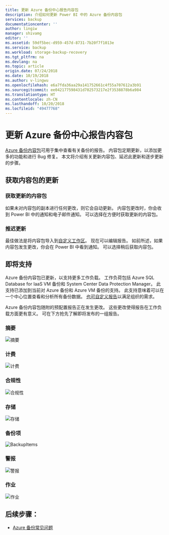 ```yaml
---
title: 更新 Azure 备份中心报告内容包
description: 介绍如何更新 Power BI 中的 Azure 备份内容包
services: backup
documentationcenter: ''
author: lingiw
manager: shivamg
editor: ''
ms.assetid: 59df5bec-d959-457d-8731-7b20f7f1013e
ms.service: backup
ms.workload: storage-backup-recovery
ms.tgt_pltfrm: na
ms.devlang: na
ms.topic: article
origin.date: 07/24/2018
ms.date: 10/19/2018
ms.author: v-lingwu
ms.openlocfilehash: e6a7fda36aa29a141752661c4f55a707612a3b91
ms.sourcegitcommit: ee042177598431d702573217e2f3538878b6a984
ms.translationtype: HT
ms.contentlocale: zh-CN
ms.lasthandoff: 10/20/2018
ms.locfileid: "49477768"
---
```

# <a name="update-the-azure-backup-central-reporting-content-pack"></a>更新 Azure 备份中心报告内容包 

[Azure 备份内容包](/backup/backup-azure-configure-reports#view-reports-in-power-bi)可用于集中查看有关备份的报告。 内容包定期更新，以添加更多的功能和进行 Bug 修复。 本文将介绍有关更新内容包、延迟此更新和逐步更新的步骤。

## <a name="get-updates-to-the-content-pack"></a>获取内容包的更新

### <a name="get-the-updated-content-pack"></a>获取更新的内容包
如果未对内容包的副本进行任何更改，则它会自动更新。 内容包更改时，你会收到 Power BI 中的通知和电子邮件通知。 可以选择在方便时获取更新的内容包。 

### <a name="postpone-the-update"></a>推迟更新
最佳做法是将内容包导入到[自定义工作区](https://youtu.be/26zyOtyHPJM?t=1m57s)。 现在可以编辑报告。
如前所述，如果内容包发生更改，你会在 Power BI 中看到通知。 可以选择稍后获取内容包。 

## <a name="coming-soon"></a>即将支持
   
Azure 备份内容包已更新，以支持更多工作负载。 工作负荷包括 Azure SQL Database for IaaS VM 备份和 System Center Data Protection Manager。 此支持已添加到当前对 Azure 备份和 Azure VM 备份的支持。 此支持意味着可以在一个中心位置查看和分析所有备份数据。 [也可自定义报告](https://youtu.be/26zyOtyHPJM)以满足组织的需求。

Azure 备份内容包随附的预配置报告正在发生更改。 这些更改使得报告在工作负载方面更有意义。 可在下方抢先了解即将发布的一组报告。

### <a name="summary"></a>摘要
   
![摘要](./media/backup-azure-central-reporting/AzBackup-Central-Reporting-Summary.png)

### <a name="billing"></a>计费

![计费](./media/backup-azure-central-reporting/AzBackup-Central-Reporting-Billing.png)

### <a name="compliance"></a>合规性

![合规性](./media/backup-azure-central-reporting/AzBackup-Central-Reporting-Compliance.png)

### <a name="storage"></a>存储

![存储](./media/backup-azure-central-reporting/AzBackup-Central-Reporting-Storage.png)

### <a name="backup-items"></a>备份项
![BackupItems](./media/backup-azure-central-reporting/AzBackup-Central-Reporting-BackupItem.png)

### <a name="alerts"></a>警报

![警报](./media/backup-azure-central-reporting/AzBackup-Central-Reporting-Alerts.png)

### <a name="jobs"></a>作业

![作业](./media/backup-azure-central-reporting/AzBackup-Central-Reporting-Jobs.png)
    

## <a name="next-steps"></a>后续步骤：

- [Azure 备份常见问题](backup-azure-backup-faq.md)

